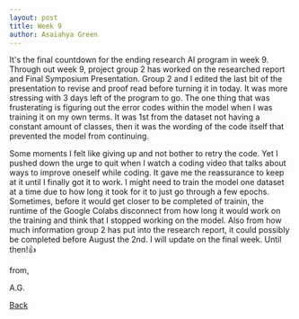 ```yaml
---
layout: post
title: Week 9
author: Asaiahya Green
---
```


It's the final countdown for the ending research AI program in week 9. Through out week 9, project group 2 has worked on the researched report and Final Symposium Presentation. Group 2 and I edited the last bit of the presentation to revise and proof read before turning it in today. It was more stressing with 3 days left of the program to go. The one thing that was frusterating is figuring out the error codes within the model when I was training it on my own terms. It was 1st from the dataset not having a constant amount of classes, then it was the wording of the code itself that prevented the model from continuing. 

Some moments I felt like giving up and not bother to retry the code. Yet I pushed down the urge to quit when I watch a coding video that talks about ways to improve oneself while coding. It gave me the reassurance to keep at it until I finally got it to work. I might need to train the model one dataset at a time due to how long it took for it to just go through a few epochs. Sometimes, before it would get closer to be completed of trainin, the runtime of the Google Colabs disconnect from how long it would work on the training and think that I stopped working on the model. Also from how much information group 2 has put into the research report, it could possibly be completed before August the 2nd. I will update on the final week. Until then!👍

from,

A.G.

[Back](./)
